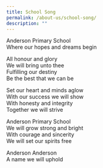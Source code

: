 ```yaml
---
title: School Song
permalink: /about-us/school-song/
description: ""
---
```

<p>Anderson Primary School<br />Where our hopes and dreams begin</p>
<p>All honour and glory<br />We will bring unto thee<br />Fulfilling our destiny<br />Be the best that we can be</p>
<p>Set our heart and minds aglow<br />With our success we will show<br />With honesty and integrity<br />Together we will strive</p>
<p>Anderson Primary School<br />We will grow strong and bright<br />With courage and sincerity<br />We will set our spirits free</p>
<p>Anderson Anderson<br />A name we will uphold</p>